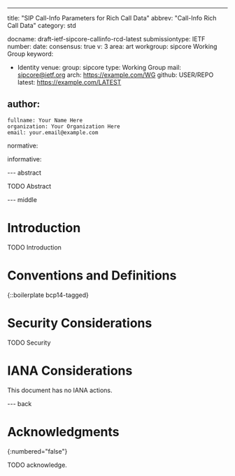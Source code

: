 ---
title: "SIP Call-Info Parameters for Rich Call Data"
abbrev: "Call-Info Rich Call Data"
category: std

docname: draft-ietf-sipcore-callinfo-rcd-latest
submissiontype: IETF  
number:
date:
consensus: true
v: 3
area: art
workgroup: sipcore Working Group
keyword:
 - Identity
venue:
  group: sipcore
  type: Working Group
  mail: sipcore@ietf.org
  arch: https://example.com/WG
  github: USER/REPO
  latest: https://example.com/LATEST

author:
 -
    fullname: Your Name Here
    organization: Your Organization Here
    email: your.email@example.com

normative:

informative:


--- abstract

TODO Abstract


--- middle

# Introduction

TODO Introduction


# Conventions and Definitions

{::boilerplate bcp14-tagged}


# Security Considerations

TODO Security


# IANA Considerations

This document has no IANA actions.


--- back

# Acknowledgments
{:numbered="false"}

TODO acknowledge.
